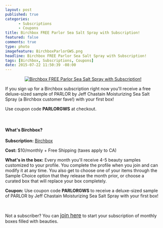 ```yaml
---
layout: post
published: true
categories: 
      - Subscriptions
      - Coupons
title: Birchbox FREE Parlor Sea Salt Spray with Subscription!
featured: false
comments: true
type: photo
imagefeature: BirchboxParlorGWS.png
headline: Birchbox FREE Parlor Sea Salt Spray with Subscription!
tags: [Birchbox, Subscriptions, Coupons]
date: 2015-07-22 11:50:39 -08:00
---
```


<center><a href="https://www.birchbox.com/invite/whatsupmailbox" target="_blank">
<img src="/images/BirchboxParlorGWS.png" border="0" style="border:none;max-width:100%;" alt="Birchbox FREE Parlor Sea Salt Spray with Subscription!" />
</a></center>

<p>If you sign up for a Birchbox subscription right now you'll receive a free deluxe-sized sample of PARLOR by Jeff Chastain Moisturizing Sea Salt Spray (a Birchbox customer fave!) with your first box!</p>
<p>Use coupon code <b>PARLORGWS</b> at checkout.</p>
<br>

<H4>What's Birchbox?</H4>
<p><b>Subscription:</b> <a href="https://www.birchbox.com/invite/whatsupmailbox">Birchbox</a></p>
<p><b>Cost:</b> $10/monthly + Free Shipping (taxes apply to CA)</p>
<p><b>What's in the box:</b> Every month you'll receive 4-5 beauty samples customized to your profile. You complete the profile when you join and can modify it at any time. You also get to choose one of your items through the Sample Choice option that they release the month prior, or choose a curated box that will replace your box completely.</p>
<p><b>Coupon:</b> Use coupon code <b>PARLORGWS</b> to receive a deluxe-sized sample of PARLOR by Jeff Chastain Moisturizing Sea Salt Spray with your first box!</p>
<br>
<p>Not a subscriber? You can <a href="https://www.birchbox.com/invite/whatsupmailbox"><big>join here</big></a> to start your subscription of monthly boxes filled with beauties.</p>
